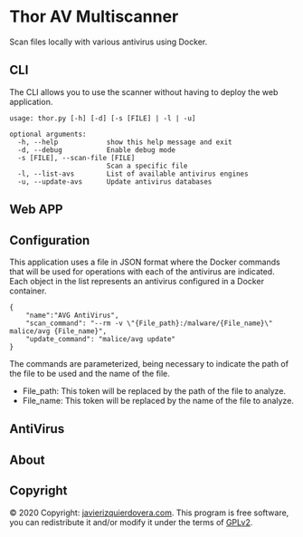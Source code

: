 # Thor AV Multiscanner
Scan files locally with various antivirus using Docker.

## CLI
The CLI allows you to use the scanner without having to deploy the web application.

```
usage: thor.py [-h] [-d] [-s [FILE] | -l | -u]

optional arguments:
  -h, --help            show this help message and exit
  -d, --debug           Enable debug mode
  -s [FILE], --scan-file [FILE]
                        Scan a specific file
  -l, --list-avs        List of available antivirus engines
  -u, --update-avs      Update antivirus databases
```

## Web APP

## Configuration
This application uses a file in JSON format where the Docker commands that will be used for operations with each of the antivirus are indicated. Each object in the list represents an antivirus configured in a Docker container.

```
{
    "name":"AVG AntiVirus",
    "scan_command": "--rm -v \"{File_path}:/malware/{File_name}\" malice/avg {File_name}",
    "update_command": "malice/avg update"
}
```

The commands are parameterized, being necessary to indicate the path of the file to be used and the name of the file.
* File_path: This token will be replaced by the path of the file to analyze.
* File_name: This token will be replaced by the name of the file to analyze.


## AntiVirus

## About

## Copyright
© 2020 Copyright: [javierizquierdovera.com](https://javierizquierdovera.com/).
This program is free software, you can redistribute it and/or modify it under the terms of [GPLv2](https://www.gnu.org/licenses/old-licenses/gpl-2.0.html).